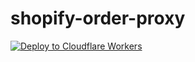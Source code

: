 # shopify-order-proxy

[![Deploy to Cloudflare Workers](https://deploy.workers.cloudflare.com/button)](https://deploy.workers.cloudflare.com/?url=https://github.com/greimela/shopify-order-proxy)

